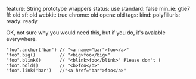 feature: String.prototype wrappers
status: use
standard: false
min_ie: gtie7
ff: old
sf: old
webkit: true
chrome: old
opera: old
tags:
kind:
polyfillurls:
ready: ready

OK, not sure why you would need this, but if you do, it's avalable everywhere.

    "foo".anchor('bar') // "<a name="bar">foo</a>"
    "foo".big()         // "<big>foo</big>"
    "foo".blink()       // "<blink>foo</blink>" Please don't !
    "foo".bold()        // "<b>foo</b>"
    "foo".link('bar')   //"<a href="bar">foo</a>"
